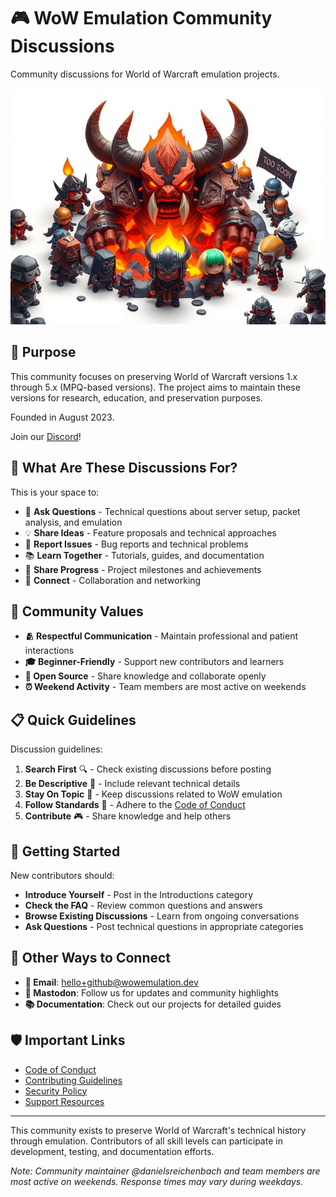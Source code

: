 # 🎮 WoW Emulation Community Discussions

Community discussions for World of Warcraft emulation projects.

<div align="center">

![TOO SOON](assets/chibi-ragnaros-meetup.jpeg "Chibi Ragnaros surrounded by friends")

</div>

## 🌟 Purpose

This community focuses on preserving World of Warcraft versions 1.x through 5.x
(MPQ-based versions). The project aims to maintain these versions for research,
education, and preservation purposes.

Founded in August 2023.

Join our [Discord](https://discord.gg/Q44pPMvGEd)!

## 💬 What Are These Discussions For?

This is your space to:

- 🤔 **Ask Questions** - Technical questions about server setup, packet analysis,
  and emulation
- 💡 **Share Ideas** - Feature proposals and technical approaches
- 🎯 **Report Issues** - Bug reports and technical problems
- 📚 **Learn Together** - Tutorials, guides, and documentation
- 🎉 **Share Progress** - Project milestones and achievements
- 🤝 **Connect** - Collaboration and networking

## 🌈 Community Values

- **🫂 Respectful Communication** - Maintain professional and patient interactions
- **🎓 Beginner-Friendly** - Support new contributors and learners
- **🔧 Open Source** - Share knowledge and collaborate openly
- **⏰ Weekend Activity** - Team members are most active on weekends

## 📋 Quick Guidelines

Discussion guidelines:

1. **Search First** 🔍 - Check existing discussions before posting
2. **Be Descriptive** 📝 - Include relevant technical details
3. **Stay On Topic** 🎯 - Keep discussions related to WoW emulation
4. **Follow Standards** 💖 - Adhere to the [Code of Conduct](https://github.com/wowemulation-dev/.github/blob/main/CODE_OF_CONDUCT.md)
5. **Contribute** 🎮 - Share knowledge and help others

## 🚀 Getting Started

New contributors should:

- **Introduce Yourself** - Post in the Introductions category
- **Check the FAQ** - Review common questions and answers
- **Browse Existing Discussions** - Learn from ongoing conversations
- **Ask Questions** - Post technical questions in appropriate categories

## 🤝 Other Ways to Connect

- **📧 Email**: <hello+github@wowemulation.dev>
- **🦣 Mastodon**: Follow us for updates and community highlights
- **📚 Documentation**: Check out our projects for detailed guides

## 🛡️ Important Links

- [Code of Conduct](https://github.com/wowemulation-dev/.github/blob/main/CODE_OF_CONDUCT.md)
- [Contributing Guidelines](https://github.com/wowemulation-dev/.github/blob/main/CONTRIBUTING.md)
- [Security Policy](https://github.com/wowemulation-dev/.github/blob/main/SECURITY.md)
- [Support Resources](https://github.com/wowemulation-dev/.github/blob/main/SUPPORT.md)

---

This community exists to preserve World of Warcraft's technical history through
emulation. Contributors of all skill levels can participate in development,
testing, and documentation efforts.

*Note: Community maintainer @danielsreichenbach and team members are most active
on weekends. Response times may vary during weekdays.*
